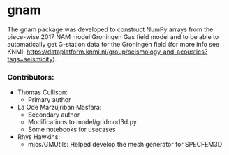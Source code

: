 # gnam

The gnam package was developed to construct NumPy arrays from the piece-wise 2017 NAM model Groningen Gas field model and to be able to automatically get G-station data for the Groningen field (for more info see KNMI: https://dataplatform.knmi.nl/group/seismology-and-acoustics?tags=seismicity).

### Contributors:
- Thomas Cullison:
  - Primary author
- La Ode Marzujriban Masfara:
  - Secondary author
  - Modifications to model/gridmod3d.py
  - Some notebooks for usecases
- Rhys Hawkins:
  - mics/GMUtils: Helped develop the mesh generator for SPECFEM3D
 

